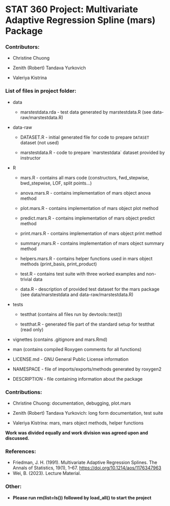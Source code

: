 # STAT 360 Project: Multivariate Adaptive Regression Spline (mars) Package

### Contributors:

-   Christine Chuong

-   Zenith (Robert) Tandava Yurkovich

-   Valeriya Kistrina

### List of files in project folder:

-   data

    -   marstestdata.rda - test data generated by marstestdata.R (see
        data-raw/marstestdata.R)

-   data-raw

    -   DATASET.R - initial generated file for code to prepare
        `DATASET` dataset (not used)

    -   marstestdata.R - code to prepare \`marstestdata\` dataset
        provided by instructor

-   R

    -   mars.R - contains all mars code (constructors, fwd_stepwise,
        bwd_stepwise, LOF, split points...)

    -   anova.mars.R - contains implementation of mars object anova
        method

    -   plot.mars.R - contains implementation of mars object plot method

    -   predict.mars.R - contains implementation of mars object predict
        method

    -   print.mars.R - contains implementation of mars object print
        method

    -   summary.mars.R - contains implementation of mars object summary
        method

    -   helpers.mars.R - contains helper functions used in mars object
        methods (print_basis, print_product)

    -   test.R - contains test suite with three worked examples and
        non-trivial data

    -   data.R - description of provided test dataset for the mars
        package (see data/marstestdata and data-raw/marstestdata.R)

-   tests

    -   testthat (contains all files run by devtools::test())

    -   testthat.R - generated file part of the standard setup for
        testthat (read only)

-   vignettes (contains .gitignore and mars.Rmd)

-   man (contains compiled Roxygen comments for all functions)

-   LICENSE.md - GNU General Public License information

-   NAMESPACE - file of imports/exports/methods generated by roxygen2

-   DESCRIPTION - file containing information about the package

### Contributions:

-   Christine Chuong: documentation, debugging, plot.mars

-   Zenith (Robert) Tandava Yurkovich: long form documentation, test
    suite

-   Valeriya Kistrina: mars, mars object methods, helper functions

**Work was divided equally and work division was agreed upon and
discussed.**

### References:
-   Friedman, J. H. (1991). Multivariate Adaptive Regression Splines. The Annals of Statistics, 19(1), 1–67. https://doi.org/10.1214/aos/1176347963
-   Wei, B. (2023). Lecture Material.

### Other:

-   **Please run rm(list=ls()) followed by load_all() to start the
    project**

